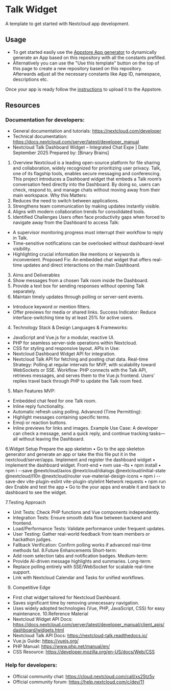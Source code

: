 # Talk Widget

A template to get started with Nextcloud app development.

## Usage

- To get started easily use the [Appstore App generator](https://apps.nextcloud.com/developer/apps/generate) to
  dynamically generate an App based on this repository with all the constants prefilled.
- Alternatively you can use the "Use this template" button on the top of this page to create a new repository based on
  this repository. Afterwards adjust all the necessary constants like App ID, namespace, descriptions etc.

Once your app is ready follow the [instructions](https://nextcloudappstore.readthedocs.io/en/latest/developer.html) to
upload it to the Appstore.

## Resources

### Documentation for developers:

- General documentation and tutorials: https://nextcloud.com/developer
- Technical documentation: https://docs.nextcloud.com/server/latest/developer_manual
- Nextcloud Talk Dashboard Widget –
Integrated Chat Expe
]
Date: September 2025
Prepared by: [Binary Brains]
1.	Overview
Nextcloud is a leading open-source platform for file sharing and collaboration, widely recognized for prioritizing user privacy. Talk, one of its flagship tools, enables secure messaging and conferencing.
This project introduces a Dashboard widget that embeds a Talk room’s conversation feed directly into the Dashboard. By doing so, users can check, respond to, and manage chats without moving away from their main workspace.
Why this Matters:
1.	Reduces the need to switch between applications.
2.	Strengthens team communication by making updates instantly visible.
3.	Aligns with modern collaboration trends for consolidated tools.
2.	Identified Challenges
Users often face productivity gaps when forced to navigate away from the Dashboard to access Talk:
-	A supervisor monitoring progress must interrupt their workflow to reply in Talk.
-	Time-sensitive notifications can be overlooked without dashboard-level visibility.
-	Highlighting crucial information like mentions or keywords is inconvenient.
Proposed Fix: An embedded chat widget that offers real-time updates and direct interactions on the main Dashboard.
3.	Aims and Deliverables
1.	Show messages from a chosen Talk room inside the Dashboard.
2.	Provide a text box for sending responses without opening Talk separately.
3.	Maintain timely updates through polling or server-sent events.
-	Introduce keyword or mention filters.
-	Offer previews for media or shared links.
Success Indicator: Reduce interface-switching time by at least 25% for active users.
4.	Technology Stack & Design
Languages & Frameworks:
-	JavaScript and Vue.js  for a modular, reactive UI.
-	PHP for seamless server-side operations within Nextcloud.
-	CSS for styling and responsive layout.
APIs in Use:
-	Nextcloud Dashboard Widget API for integration.
-	Nextcloud Talk API for fetching and posting chat data.
Real-time Strategy: Polling at regular intervals for MVP, with scalability toward WebSockets or SSE.
Workflow:
PHP connects with the Talk API, retrieves messages, and serves them to the Vue.js frontend. Users’ replies travel back through PHP to update the Talk room feed.
5.	Main Features
MVP:
-	Embedded chat feed for one Talk room.
-	Inline reply functionality.
-	Automatic refresh using polling.
Advanced (Time Permitting):
-	Highlight messages containing specific terms.
-	Emoji or reaction buttons.
-	Inline previews for links and images.
Example Use Case:  A developer can check a message, send a quick reply, and continue tracking tasks—all without leaving the Dashboard.

6.Widget Setup
Prepare the app skeleton 
  •	Go to the app skeleton generator and generate an app or take the this file put it in the nextcloud/server/apps.
Implement and register the dashboard widget
    •	implement the dashboard widget.
Front-end
  •	nvm use –lts
  •	npm install
  • npm i --save @nextcloud/axios @nextcloud/dialogs @nextcloud/initial-state @nextcloud/l10n @nextcloud/router vue-material-design-icons
  •	npm i --save-dev vite-plugin-eslint vite-plugin-stylelint
Network requests
  •	npm run dev
Enable and test the app
  • Go to the your apps and enable it and back to dashboard to see the widget.

7.Testing Approach
-	Unit Tests: Check PHP functions and Vue components independently.
-	Integration Tests: Ensure smooth data flow between backend and frontend.
-	Load/Performance Tests: Validate performance under frequent updates.
-	User Testing: Gather real-world feedback from team members or hackathon judges.
-	Fallback Verification: Confirm polling works if advanced real-time methods fail.
8.Future Enhancements
Short-term:
-	Add room selection tabs and notification badges.
Medium-term:
-	Provide AI-driven message highlights and summaries.
Long-term:
-	Replace polling entirely with SSE/WebSocket for scalable real-time support.
-	Link with Nextcloud Calendar and Tasks for unified workflows.
9. Competitive Edge
-	First chat widget tailored for Nextcloud Dashboard.
-	Saves significant time by removing unnecessary navigation.
-	Uses widely adopted technologies (Vue, PHP, JavaScript, CSS) for easy maintenance.
10.Reference Material
-	Nextcloud Widget API Docs: https://docs.nextcloud.com/server/latest/developer_manual/client_apis/dashboard/widgets.html
-	Nextcloud Talk API Docs: https://nextcloud-talk.readthedocs.io/
-	Vue.js Guide: https://vuejs.org/
-	PHP Manual: https://www.php.net/manual/en/
-	CSS Resource: https://developer.mozilla.org/en-US/docs/Web/CSS


### Help for developers:

- Official community chat: https://cloud.nextcloud.com/call/xs25tz5y
- Official community forum: https://help.nextcloud.com/c/dev/11
